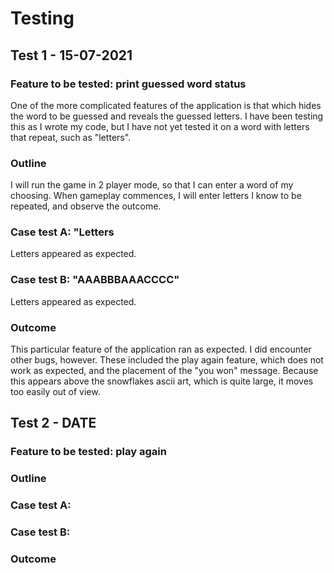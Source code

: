 # Testing

## Test 1 - 15-07-2021

### Feature to be tested: print guessed word status
One of the more complicated features of the application is that which hides the word to be guessed and reveals the guessed letters. I have been testing this as I wrote my code, but I have not yet tested it on a word with letters that repeat, such as "letters".

### Outline
I will run the game in 2 player mode, so that I can enter a word of my choosing. When gameplay commences, I will enter letters I know to be repeated, and observe the outcome.

### Case test A: "Letters
Letters appeared as expected.

### Case test B: "AAABBBAAACCCC"
Letters appeared as expected.

### Outcome
This particular feature of the application ran as expected. I did encounter other bugs, however. These included the play again feature, which does not work as expected, and the placement of the "you won" message. Because this appears above the snowflakes ascii art, which is quite large, it moves too easily out of view.

## Test 2 - DATE

### Feature to be tested: play again

### Outline

### Case test A:

### Case test B:

### Outcome